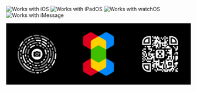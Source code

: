 ![Works with iOS](https://img.shields.io/badge/Works_with-iOS-blue?style=flat-square)
![Works with iPadOS](https://img.shields.io/badge/Works_with-iPadOS-blue?style=flat-square)
![Works with watchOS](https://img.shields.io/badge/Works_with-watchOS-blue?style=flat-square)
![Works with iMessage](https://img.shields.io/badge/Works_with-iMessage-blue?style=flat-square)

[![X.app](https://github.com/xapp/.github/blob/main/profile/banner.png)](https://extension.app)
